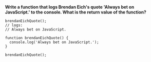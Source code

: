 **Write a function that logs Brendan Eich's quote 'Always bet on JavaScript.' to the console. What is the return value of the function?**

```
brendanEichQuote();
// logs:
// Always bet on JavaScript.
```

```
function brendanEichQuote() {
  console.log('Always bet on JavaScript.');
}

brendanEichQuote();
```
